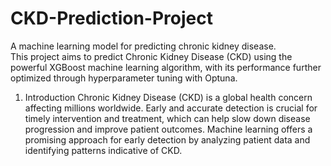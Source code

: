 # CKD-Prediction-Project
A machine learning model for predicting chronic kidney disease.     
This project aims to predict Chronic Kidney Disease (CKD) using the powerful XGBoost machine learning algorithm, with its performance further optimized through hyperparameter tuning with Optuna.        
1. Introduction
Chronic Kidney Disease (CKD) is a global health concern affecting millions worldwide. Early and accurate detection is crucial for timely intervention and treatment, which can help slow down disease progression and improve patient outcomes. Machine learning offers a promising approach for early detection by analyzing patient data and identifying patterns indicative of CKD.
